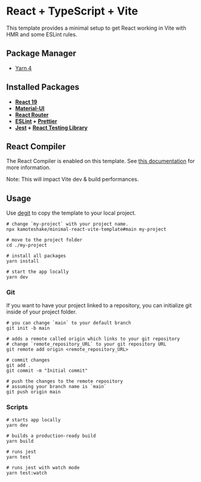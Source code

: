 # React + TypeScript + Vite

This template provides a minimal setup to get React working in Vite with HMR and some ESLint rules.

## Package Manager
- [Yarn 4](https://yarnpkg.com/)

## Installed Packages
- **[React 19](https://react.dev/reference/react)**
- **[Material-UI](https://mui.com/material-ui/getting-started/)**
- **[React Router](https://reactrouter.com/start/declarative/routing)**
- **[ESLint](https://eslint.org/docs/latest/) + [Prettier](https://prettier.io/docs/)**
- **[Jest](https://jestjs.io/) + [React Testing Library](https://testing-library.com/docs/react-testing-library/intro/)**

## React Compiler

The React Compiler is enabled on this template. See [this documentation](https://react.dev/learn/react-compiler) for more information.

Note: This will impact Vite dev & build performances.

## Usage
Use [degit](https://github.com/Rich-Harris/degit) to copy the template to your local project.
```console
# change `my-project` with your project name.
npx kamoteshake/minimal-react-vite-template#main my-project

# move to the project folder
cd ./my-project

# install all packages
yarn install

# start the app locally
yarn dev
```

### Git
If you want to have your project linked to a repository, you can initialize git inside of your project folder.
```console
# you can change `main` to your default branch
git init -b main

# adds a remote called origin which links to your git repository
# change `remote_repository_URL` to your git repository URL
git remote add origin <remote_repository_URL>

# commit changes
git add .
git commit -m "Initial commit"

# push the changes to the remote repository
# assuming your branch name is `main`
git push origin main
```

### Scripts
```console
# starts app locally
yarn dev

# builds a production-ready build
yarn build

# runs jest
yarn test

# runs jest with watch mode
yarn test:watch
```
